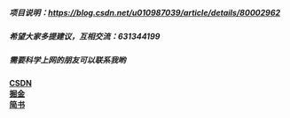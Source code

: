 ##### 项目说明：https://blog.csdn.net/u010987039/article/details/80002962
##### 希望大家多提建议，互相交流：631344199
##### 需要科学上网的朋友可以联系我哟
**[CSDN](https://blog.csdn.net/u010987039)**  
**[掘金](https://juejin.im/user/5ad6de4df265da23970763c0/posts)**  
**[简书](https://www.jianshu.com/u/b147617c1c32)**